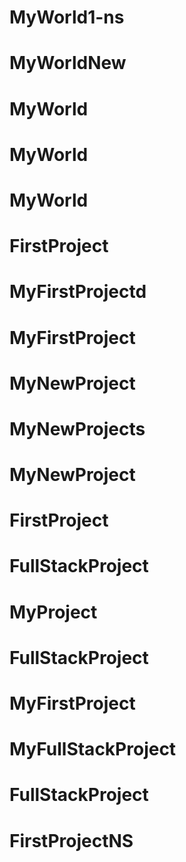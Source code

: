 # MyWorld1-ns
# MyWorldNew
# MyWorld
# MyWorld
# MyWorld
# FirstProject
# MyFirstProjectd
# MyFirstProject
# MyNewProject
# MyNewProjects
# MyNewProject
# FirstProject
# FullStackProject
# MyProject
# FullStackProject
# MyFirstProject
# MyFullStackProject
# FullStackProject
# FirstProjectNS
